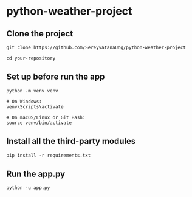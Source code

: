 # python-weather-project

## Clone the project

```
git clone https://github.com/SereyvatanaUng/python-weather-project

cd your-repository
```

## Set up before run the app

```
python -m venv venv

# On Windows:
venv\Scripts\activate

# On macOS/Linux or Git Bash:
source venv/bin/activate
```

## Install all the third-party modules

```
pip install -r requirements.txt
```

## Run the app.py

```
python -u app.py
```
